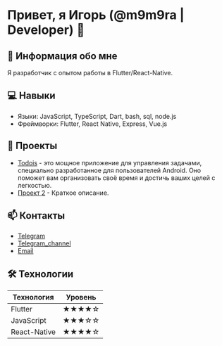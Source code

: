 # Привет, я Игорь (@m9m9ra | Developer) 👋

## 🚀 Информация обо мне
Я разработчик с опытом работы в Flutter/React-Native.

## 💻 Навыки
- Языки: JavaScript, TypeScript, Dart, bash, sql, node.js
- Фреймворки: Flutter, React Native, Express, Vue.js

## 📂 Проекты
- [Todois](https://www.rustore.ru/catalog/app/com.m9m9ra.todois) - это мощное приложение для управления задачами, 
  специально разработанное для пользователей Android. 
  Оно поможет вам организовать своё время и достичь ваших целей с легкостью.
- [Проект 2](https://github.com/ваш-логин/project2) - Краткое описание.

## 📫 Контакты
- [Telegram](https://t.me/m9m9ra)
- [Telegram_channel](https://t.me/m9m9ra_channel)
- [Email](mailto:vasa4g@gmail.com)

## 🛠 Технологии

| Технология   | Уровень      |
|--------------|--------------|
| Flutter      | ★★★★☆        |
| JavaScript   | ★★★☆☆        |
| React-Native | ★★★★☆        |


<!---
m9m9ra/m9m9ra is a ✨ special ✨ repository because its `README.md` (this file) appears on your GitHub profile.
You can click the Preview link to take a look at your changes.
--->

